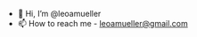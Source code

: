 - 👋 Hi, I’m @leoamueller
- 📫 How to reach me - leoamueller@gmail.com
<!---
leoamueller/leoamueller is a ✨ special ✨ repository because its `README.md` (this file) appears on your GitHub profile.
You can click the Preview link to take a look at your changes.
--->
